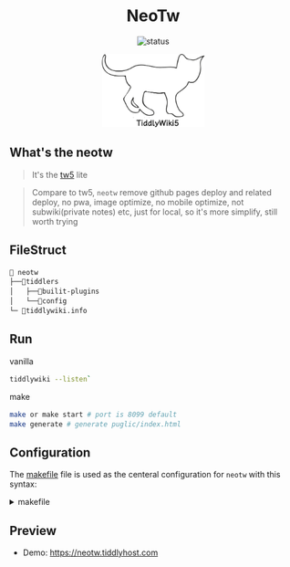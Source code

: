 <div align="center">

<h1>NeoTw</h1>

<img src="https://img.shields.io/badge/status-ing-blueviolet.svg?style=flat-square&logo=Chakra-Ui&color=90E59A&logoColor=green" alt="status" >

</div>

<div align="center">

<img src="./images/white-vanilla.png" height=128 alt="cat(gitlab not support
preview repo svg?)">

</div>

## What's the neotw

> It's the [tw5](https://oeyoew.fun) lite

> Compare to tw5, `neotw` remove github pages deploy and related deploy, no pwa, image optimize, no mobile
> optimize, not subwiki(private notes) etc, just for local, so it's more simplify, still worth trying

## FileStruct

```bash
📁 neotw
├──📁tiddlers
│   ├──📁builit-plugins
│   └──📁config
└─ 📝tiddlywiki.info
```

## Run

vanilla

```bash
tiddlywiki --listen`
```

make

```bash
make or make start # port is 8099 default
make generate # generate puglic/index.html
```

## Configuration

The [makefile](makefile) file is used as the centeral configuration for `neotw`
with this syntax:

<details>
  <summary>makefile</summary>

```makefile
# options
PACKAGE = "TiddlyWiki5"
CMD = @tiddlywiki
OUTPUTDIR = public
PORT = 8099
USERNAME = $(USER)
HOST = "0.0.0.0"

# adjust os, just test on linux
ifeq ($(shell uname),Linux)
	PLATFORM="🐧 Linux"
else
	PLATFORM="😭 Not supported"
endif

# startup tiddlywiki
start:
	@echo "Your current OS is $(PLATFORM) and 🚀 startup $(PACKAGE)"
	$(CMD) --listen port=$(PORT) anon-username=$(USERNAME)
start-to-the-world:
	@echo "👋 startup $(PACKAGE) to the world"
	$(CMD) --listen port=$(PORT) anon-username=$(USERNAME) host=$(HOST)
# generate index.html
generate2html:
	$(CMD) --output $(OUTPUTDIR) --build index
	@echo "🎉 generated index.html"

# clean public/ folder
.PHONY: clean
clean:
	-rm -rf $(OUTPUTDIR)
```

</details>

## Preview

- Demo: https://neotw.tiddlyhost.com
